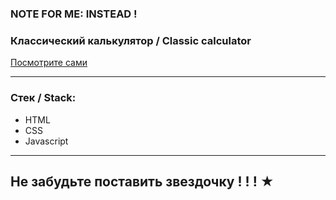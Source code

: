 
### NOTE FOR ME: INSTEAD !

### Классический калькулятор / Classic calculator

  [Посмотрите сами](https://juliadooby.github.io/Classic-calculator/)
  
---

### Стек / Stack: 

* HTML
* CSS
* Javascript 

---

## Не забудьте поставить звездочку ! ! ! ★ 
